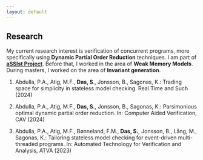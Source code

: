 ```yaml
---
layout: default
---
```


## Research

My current research interest is verification of concurrent programs, more specifically using **Dynamic Partial Order Reduction** techniques. I am part of [**aSSIst Project**](https://assist-project.github.io/). Before that, I worked in the area of **Weak Memory Models**. During masters, I worked on the area of **Invariant generation**.



1. Abdulla, P.A., Atig, M.F., **Das, S**., Jonsson, B., Sagonas, K.: Trading space for simplicity in stateless model checking. Real Time and Such (2024)

2. Abdulla, P.A., Atig, M.F., **Das, S.**, Jonsson, B., Sagonas, K.: Parsimonious optimal dynamic partial order reduction. In: Computer Aided Verification, CAV (2024)


3. Abdulla, P.A., Atig, M.F., Bønneland, F.M., **Das, S.**, Jonsson, B., Lång, M., Sagonas, K.: Tailoring stateless model checking for event-driven multi-threaded programs. In: Automated Technology for Verification and Analysis, ATVA (2023)
